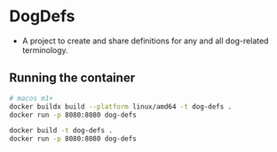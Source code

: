 # DogDefs
- A project to create and share definitions for any and all dog-related terminology.

## Running the container

```bash
# macos m1+
docker buildx build --platform linux/amd64 -t dog-defs .
docker run -p 8080:8080 dog-defs

docker build -t dog-defs .
docker run -p 8080:8080 dog-defs
```